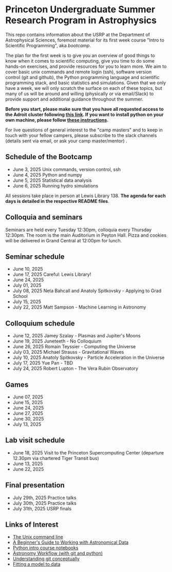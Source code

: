 # Princeton Undergraduate Summer Research Program in Astrophysics

This repo contains information about the USRP at the Department of Astrophysical Sciences, foremost material for its first week course "Intro to Scientific Programming", aka *bootcamp*.

The plan for the first week is to give you an overview of good things to know when it comes to scientific computing, give you time to do some hands-on exercises, and provide resources for you to learn more. We aim to cover basic unix commands and remote login (ssh), software version control (git and github), the Python programming language and scientific programming stack, and basic statistics and simulations. Given that we only have a week, we will only scratch the surface on each of these topics, but many of us will be around and willing (physically or via email/Slack) to provide support and additional guidance throughout the summer.

**Before you start, please make sure that you have all requested access to the Adroit cluster following [this link](https://researchcomputing.princeton.edu/systems/adroit#access). If you want to install python on your own machine, please follow [these instructions](https://sml505.pmelchior.net/Setup.html).**

For live questions of general interest to the "camp masters" and to keep in touch with your fellow campers, please subscribe to the slack channels (details sent via email, or ask your camp master/mentor) .

## Schedule of the Bootcamp

* June 3, 2025 Unix commands, version control, ssh 
* June 4, 2025 Python and numpy
* June 5, 2025 Statistical data analysis
* June 6, 2025 Running hydro simulations

All sessions take place in person at Lewis Library 138.
**The agenda for each days is detailed in the respective README files**. 

## Colloquia and seminars 

Seminars are held every Tuesday 12:30pm, colloquia every Thursday 12:30pm. The room is the main Auditorium in Peyton Hall. Pizza and cookies will be delivered in Grand Central at 12:00pm for lunch.

Seminar schedule
----------------
* June 10, 2025 
* June 17, 2025 Careful: Lewis Library! 
* June 24, 2025 
* July 01, 2025 
* July 08, 2025 Neta Bahcall and Anatoly Spitkovsky - Applying to Grad School
* July 15, 2025 
* July 22, 2025 Matt Sampson - Machine Learning in Astronomy

Colloquium schedule
-------------------
* June 12, 2025 Jamey Szalay - Plasmas and Jupiter's Moons
* June 19, 2025 Juneteeth - No Colloquium
* June 26, 2025 Romain Teyssier - Computing the Universe
* July 03, 2025 Michael Strauss - Gravitational Waves
* July 10, 2025 Anatoly Spitkovsky - Particle Acceleration in the Universe
* July 17, 2025 Yue Pan - TBD
* July 24, 2025 Robert Lupton - The Vera Rubin Observatory

Games
-----
* June 07, 2025
* June 15, 2025 
* June 24, 2025 
* June 27, 2025 
* June 30, 2025 
* July 13, 2025 

Lab visit schedule
------------------
* June 18, 2025 Visit to the Princeton Supercomputing Center (departure 12.30pm via chartered Tiger Transit bus)
* June 13, 2025 
* June 22, 2025 

Final presentation
------------------
* July 29th, 2025 Practice talks
* July 30th, 2025 Practice talks
* July 31th, 2025 USRP finals

Links of Interest
------------------

* [The Unix command line](http://www.ee.surrey.ac.uk/Teaching/Unix/)
* [A Beginner's Guide to Working with Astronomical Data](https://arxiv.org/abs/1905.13189)
* [Python intro course notebooks](https://github.com/jakevdp/2014_fall_ASTR599/tree/master/notebooks)
* [Astronomy Workflow (with git and python)](https://christinahedges.github.io/astronomy_workflow/)
* [Understanding git conceptually](https://www.sbf5.com/~cduan/technical/git/)
* [Fitting a model to data](http://arxiv.org/abs/1008.4686)
